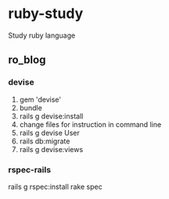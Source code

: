 # ruby-study
Study ruby language

## ro_blog

### devise
1. gem 'devise'
2. bundle
3. rails g devise:install
4. change files for instruction in command line
5. rails g devise User
6. rails db:migrate
7. rails g devise:views

### rspec-rails
rails g rspec:install
rake spec